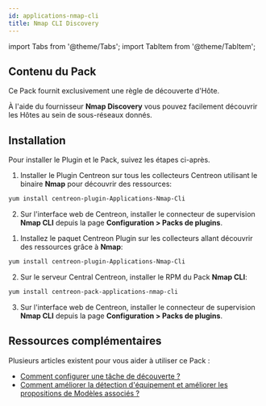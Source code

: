 ```yaml
---
id: applications-nmap-cli
title: Nmap CLI Discovery
---
```

import Tabs from '@theme/Tabs';
import TabItem from '@theme/TabItem';


## Contenu du Pack 

Ce Pack fournit exclusivement une règle de découverte d'Hôte. 

À l'aide du fournisseur **Nmap Discovery** vous pouvez facilement découvrir les Hôtes au 
sein de sous-réseaux donnés. 

## Installation

Pour installer le Plugin et le Pack, suivez les étapes ci-après. 

<Tabs groupId="sync">
<TabItem value="Online Licence" label="Online Licence">

1. Installer le Plugin Centreon sur tous les collecteurs Centreon utilisant le binaire **Nmap** pour découvrir des ressources: 

```bash
yum install centreon-plugin-Applications-Nmap-Cli
```

2. Sur l'interface web de Centreon, installer le connecteur de supervision **Nmap CLI** depuis la page **Configuration > Packs de plugins**.

</TabItem>
<TabItem value="Offline License" label="Offline License">

1. Installez le paquet Centreon Plugin sur les collecteurs allant découvrir des ressources grâce à **Nmap**:

```bash
yum install centreon-plugin-Applications-Nmap-Cli
```

2. Sur le serveur Central Centreon, installer le RPM du Pack **Nmap CLI**:

```bash
yum install centreon-pack-applications-nmap-cli
```

3. Sur l'interface web de Centreon, installer le connecteur de supervision **Nmap CLI** depuis la page **Configuration > Packs de plugins**.

</TabItem>
</Tabs>

## Ressources complémentaires

Plusieurs articles existent pour vous aider à utiliser ce Pack : 

- [Comment configurer une tâche de découverte ?](https://thewatch.centreon.com/product-how-to-21/discovery-pack-speed-up-your-monitoring-and-make-it-more-reliable-using-the-new-nmap-discovery-tools-149)
- [Comment améliorer la détection d'équipement et améliorer les propositions de Modèles associés ?](https://thewatch.centreon.com/product-how-to-21/network-discovery-nmap-snmp-how-does-it-work-and-how-can-you-help-162)